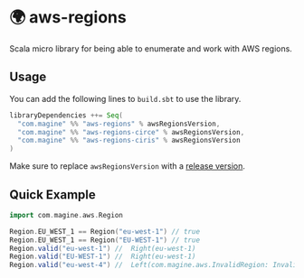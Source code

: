 # :earth_africa: aws-regions

Scala micro library for being able to enumerate and work with AWS regions.

## Usage

You can add the following lines to `build.sbt` to use the library.

```scala
libraryDependencies ++= Seq(
  "com.magine" %% "aws-regions" % awsRegionsVersion,
  "com.magine" %% "aws-regions-circe" % awsRegionsVersion,
  "com.magine" %% "aws-regions-ciris" % awsRegionsVersion
)
```

Make sure to replace `awsRegionsVersion` with a [release version](https://github.com/maginepro/aws-regions/releases).

## Quick Example

```scala
import com.magine.aws.Region

Region.EU_WEST_1 == Region("eu-west-1") // true
Region.EU_WEST_1 == Region("EU-WEST-1") // true
Region.valid("eu-west-1") //  Right(eu-west-1)
Region.valid("EU-WEST-1") //  Right(eu-west-1)
Region.valid("eu-west-4") //  Left(com.magine.aws.InvalidRegion: Invalid region: eu-west-4)
```
